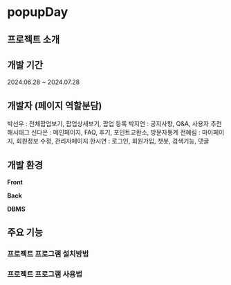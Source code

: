 # popupDay

## 프로젝트 소개

## 개발 기간 
2024.06.28 ~ 2024.07.28

## 개발자 (페이지 역할분담)
박선우 : 전체팝업보기, 팝업상세보기, 팝업 등록
박지연 : 공지사항, Q&A, 사용자 추천 해시태그
신다은 : 메인페이지, FAQ, 후기, 포인트교환소, 방문자통계 
전혜림 : 마이페이지, 회원정보 수정, 관리자페이지
한시연 : 로그인, 회원가입, 챗봇, 검색기능, 댓글

## 개발 환경
**Front**

**Back**

**DBMS**

## 주요 기능

### 프로젝트 프로그램 설치방법

### 프로젝트 프로그램 사용법
